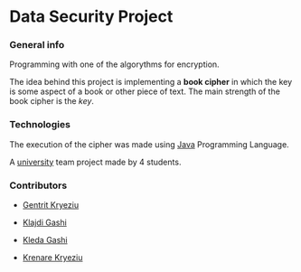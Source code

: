 # Data Security Project

### General info
Programming with one of the algorythms for encryption. 

The idea behind this project is implementing a **book cipher** in which the key is some aspect of a book or other piece of text. 
The main strength of the book cipher is the *key*.

### Technologies 

The execution of the cipher was made using [Java](https://www.java.com/en/) Programming Language.


A [university](https://fiek.uni-pr.edu) team project made by 4 students.

### Contributors


- [Gentrit Kryeziu](https://github.com/Gentrit851)

- [Klajdi Gashi](https://github.com/KlajdiGashi)

- [Kleda Gashi](https://github.com/kledagashi)

- [Krenare Kryeziu](https://github.com/Krenare158)
